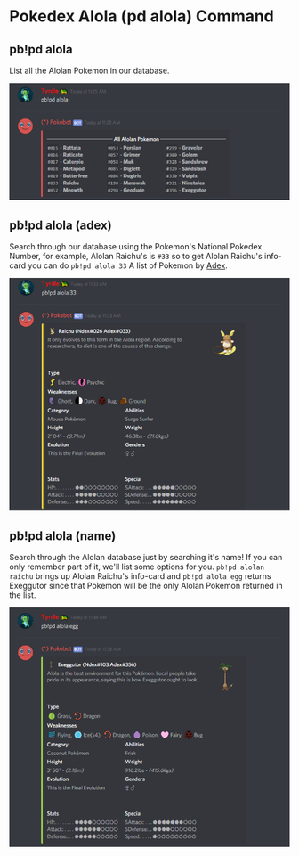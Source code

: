 # Pokedex Alola \(pd alola\) Command

## pb!pd alola

List all the Alolan Pokemon in our database.

![](../../.gitbook/assets/pdalola.PNG)

## pb!pd alola \(adex\)

Search through our database using the Pokemon's National Pokedex Number, for example, Alolan Raichu's is `#33` so to get Alolan Raichu's info-card you can do `pb!pd alola 33` A list of Pokemon by [Adex](https://bulbapedia.bulbagarden.net/wiki/List_of_Pok%C3%A9mon_by_Alola_Pok%C3%A9dex_number_%28Ultra_Sun_and_Ultra_Moon%29).

![](../../.gitbook/assets/alolaraichu.PNG)

## pb!pd alola \(name\)

Search through the Alolan database just by searching it's name! If you can only remember part of it, we'll list some options for you. `pb!pd alolan raichu` brings up Alolan Raichu's info-card and `pb!pd alola egg` returns Exeggutor since that Pokemon will be the only Alolan Pokemon returned in the list.

![](../../.gitbook/assets/egg.PNG)

